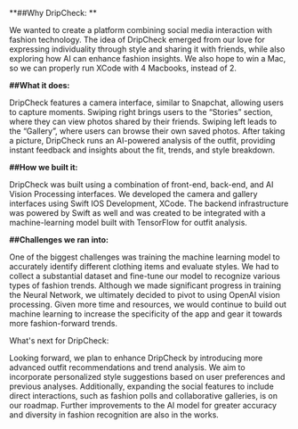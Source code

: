 **##Why DripCheck: **

We wanted to create a platform combining social media interaction with fashion technology. 
The idea of DripCheck emerged from our love for expressing individuality through style and sharing it with friends, while also exploring how AI can enhance fashion insights.
We also hope to win a Mac, so we can properly run XCode with 4 Macbooks, instead of 2.

**##What it does:**

DripCheck features a camera interface, similar to Snapchat, allowing users to capture moments. 
Swiping right brings users to the “Stories” section, where they can view photos shared by their friends. 
Swiping left leads to the “Gallery”, where users can browse their own saved photos. 
After taking a picture, DripCheck runs an AI-powered analysis of the outfit, providing instant feedback and insights about the fit, trends, and style breakdown.

**##How we built it:**

DripCheck was built using a combination of front-end, back-end, and AI Vision Processing interfaces. 
We developed the camera and gallery interfaces using Swift IOS Development, XCode. 
The backend infrastructure was powered by Swift as well and was created to be integrated with a machine-learning model built with TensorFlow for outfit analysis. 

**##Challenges we ran into:**

One of the biggest challenges was training the machine learning model to accurately identify different clothing items and evaluate styles. 
We had to collect a substantial dataset and fine-tune our model to recognize various types of fashion trends. 
Although we made significant progress in training the Neural Network, we ultimately decided to pivot to using OpenAI vision processing. 
Given more time and resources, we would continue to build out machine learning to increase the specificity of the app and gear it towards more fashion-forward trends. 

What's next for DripCheck:

Looking forward, we plan to enhance DripCheck by introducing more advanced outfit recommendations and trend analysis. 
We aim to incorporate personalized style suggestions based on user preferences and previous analyses. 
Additionally, expanding the social features to include direct interactions, such as fashion polls and collaborative galleries, is on our roadmap. 
Further improvements to the AI model for greater accuracy and diversity in fashion recognition are also in the works.
